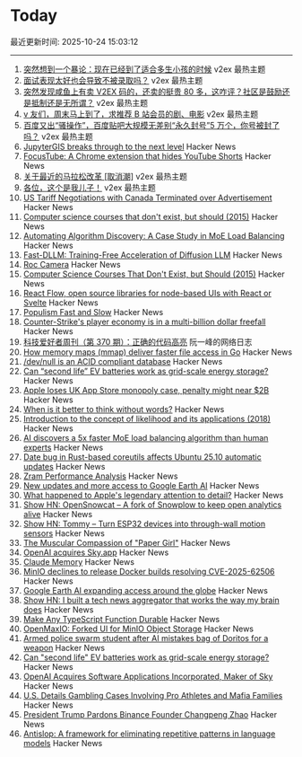 # Today

最近更新时间: 2025-10-24 15:03:12

--- 
1. [突然想到一个暴论：现在已经到了适合多生小孩的时候](https://www.v2ex.com/t/1168062) v2ex 最热主题
2. [面试表现太好也会导致不被录取吗？](https://www.v2ex.com/t/1168059) v2ex 最热主题
3. [突然发现咸鱼上有卖 V2EX 码的，还卖的挺贵 80 多，这咋评？社区是鼓励还是抵制还是无所谓？](https://www.v2ex.com/t/1168042) v2ex 最热主题
4. [v 友们，周末马上到了，求推荐 B 站会员的剧、电影](https://www.v2ex.com/t/1168022) v2ex 最热主题
5. [百度又出“骚操作”，百度贴吧大规模无差别“永久封号”5 万个，你号被封了吗？](https://www.v2ex.com/t/1168013) v2ex 最热主题
6. [JupyterGIS breaks through to the next level](https://eo4society.esa.int/2025/10/16/jupytergis-breaks-through-to-the-next-level/) Hacker News
7. [FocusTube: A Chrome extension that hides YouTube Shorts](https://github.com/CaptainYouz/FocusTube) Hacker News
8. [关于最近的马拉松改革 [取消潮]](https://www.v2ex.com/t/1168021) v2ex 最热主题
9. [各位，这个是我儿子！](https://www.v2ex.com/t/1168017) v2ex 最热主题
10. [US Tariff Negotiations with Canada Terminated over Advertisement](https://www.bbc.com/news/articles/cdjrlmd4pmeo) Hacker News
11. [Computer science courses that don't exist, but should (2015)](https://prog21.dadgum.com/210.html) Hacker News
12. [Automating Algorithm Discovery: A Case Study in MoE Load Balancing](https://adrs-ucb.notion.site/moe-load-balancing) Hacker News
13. [Fast-DLLM: Training-Free Acceleration of Diffusion LLM](https://arxiv.org/abs/2505.22618) Hacker News
14. [Roc Camera](https://roc.camera/) Hacker News
15. [Computer Science Courses That Don't Exist, but Should (2015)](https://prog21.dadgum.com/210.html) Hacker News
16. [React Flow, open source libraries for node-based UIs with React or Svelte](https://github.com/xyflow/xyflow) Hacker News
17. [Populism Fast and Slow](https://josephheath.substack.com/p/populism-fast-and-slow) Hacker News
18. [Counter-Strike's player economy is in a multi-billion dollar freefall](https://www.polygon.com/counter-strike-cs-player-economy-multi-billion-dollar-freefall/) Hacker News
19. [科技爱好者周刊（第 370 期）：正确的代码高亮](http://www.ruanyifeng.com/blog/2025/10/weekly-issue-370.html) 阮一峰的网络日志
20. [How memory maps (mmap) deliver faster file access in Go](https://info.varnish-software.com/blog/how-memory-maps-mmap-deliver-25x-faster-file-access-in-go) Hacker News
21. [/dev/null is an ACID compliant database](https://jyu.dev/blog/why-dev-null-is-an-acid-compliant-database/) Hacker News
22. [Can “second life” EV batteries work as grid-scale energy storage?](https://www.volts.wtf/p/can-second-life-ev-batteries-work) Hacker News
23. [Apple loses UK App Store monopoly case, penalty might near $2B](https://9to5mac.com/2025/10/23/apple-loses-uk-app-store-monopoly-case-penalty-might-near-2-billion/) Hacker News
24. [When is it better to think without words?](https://www.henrikkarlsson.xyz/p/wordless-thought) Hacker News
25. [Introduction to the concept of likelihood and its applications (2018)](https://journals.sagepub.com/doi/10.1177/2515245917744314) Hacker News
26. [AI discovers a 5x faster MoE load balancing algorithm than human experts](https://adrs-ucb.notion.site/moe-load-balancing) Hacker News
27. [Date bug in Rust-based coreutils affects Ubuntu 25.10 automatic updates](https://lwn.net/Articles/1043103/) Hacker News
28. [Zram Performance Analysis](https://notes.xeome.dev/notes/Zram) Hacker News
29. [New updates and more access to Google Earth AI](https://blog.google/technology/research/new-updates-and-more-access-to-google-earth-ai/) Hacker News
30. [What happened to Apple's legendary attention to detail?](https://blog.johnozbay.com/what-happened-to-apples-attention-to-detail.html) Hacker News
31. [Show HN: OpenSnowcat – A fork of Snowplow to keep open analytics alive](https://opensnowcat.io/) Hacker News
32. [Show HN: Tommy – Turn ESP32 devices into through-wall motion sensors](https://www.tommysense.com) Hacker News
33. [The Muscular Compassion of "Paper Girl"](https://www.newyorker.com/books/page-turner/the-muscular-compassion-of-paper-girl) Hacker News
34. [OpenAI acquires Sky.app](https://openai.com/index/openai-acquires-software-applications-incorporated) Hacker News
35. [Claude Memory](https://www.anthropic.com/news/memory) Hacker News
36. [MinIO declines to release Docker builds resolving CVE-2025-62506](https://github.com/minio/minio/issues/21647) Hacker News
37. [Google Earth AI expanding access around the globe](https://blog.google/technology/research/new-updates-and-more-access-to-google-earth-ai/) Hacker News
38. [Show HN: I built a tech news aggregator that works the way my brain does](https://deadstack.net/recent) Hacker News
39. [Make Any TypeScript Function Durable](https://useworkflow.dev/) Hacker News
40. [OpenMaxIO: Forked UI for MinIO Object Storage](https://github.com/OpenMaxIO/openmaxio-object-browser) Hacker News
41. [Armed police swarm student after AI mistakes bag of Doritos for a weapon](https://www.dexerto.com/entertainment/armed-police-swarm-student-after-ai-mistakes-bag-of-doritos-for-a-weapon-3273512/) Hacker News
42. [Can "second life" EV batteries work as grid-scale energy storage?](https://www.volts.wtf/p/can-second-life-ev-batteries-work) Hacker News
43. [OpenAI Acquires Software Applications Incorporated, Maker of Sky](https://openai.com/index/openai-acquires-software-applications-incorporated) Hacker News
44. [U.S. Details Gambling Cases Involving Pro Athletes and Mafia Families](https://www.nytimes.com/live/2025/10/23/nyregion/nba-illegal-gambling-arrests) Hacker News
45. [President Trump Pardons Binance Founder Changpeng Zhao](https://www.bbc.com/news/articles/cly1qrl9l1qo) Hacker News
46. [Antislop: A framework for eliminating repetitive patterns in language models](https://arxiv.org/abs/2510.15061) Hacker News
